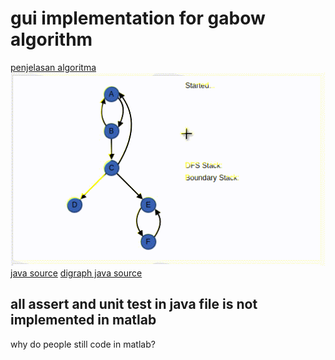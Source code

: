 # gui implementation for gabow algorithm 

[penjelasan algoritma](https://pdfs.semanticscholar.org/6020/e1f2d770525d48067158687b5fcbf1a73a2c.pdf)
![gabow](img/gabow.gif)
[java 
source](https://algs4.cs.princeton.edu/42digraph/GabowSCC.java.html)
[digraph java source](https://algs4.cs.princeton.edu/42digraph/)

## all assert and unit test in java file is not implemented in matlab


why do people still code in matlab? 
